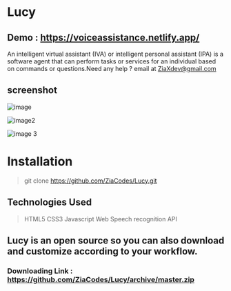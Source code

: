 # Lucy
## Demo : https://voiceassistance.netlify.app/ 

  An intelligent virtual assistant (IVA) or intelligent personal assistant (IPA) is a software agent that can perform tasks or services for an individual based on commands or questions.Need any help ? email at ZiaXdev@gmail.com 

## screenshot

![image](https://raw.githubusercontent.com/ZiaCodes/Lucy/master/Assets/Images/Lucy%20_%20Home%20-%20Google%20Chrome%2001-08-2020%2001_38_13.png) 

![image2](https://raw.githubusercontent.com/ZiaCodes/Lucy/master/Assets/Images/Lucy%20_%20Home%20-%20Google%20Chrome%2001-08-2020%2001_38_34.png)

![image 3](https://raw.githubusercontent.com/ZiaCodes/Lucy/master/Assets/Images/Lucy%20_%20Home%20-%20Google%20Chrome%2001-08-2020%2001_38_48.png)


# Installation 
> git clone https://github.com/ZiaCodes/Lucy.git 


## Technologies Used
> HTML5 
> CSS3 
> Javascript 
> Web Speech recognition API  

## Lucy is an open source so you can also download and customize according to your workflow.   

### Downloading Link : https://github.com/ZiaCodes/Lucy/archive/master.zip
